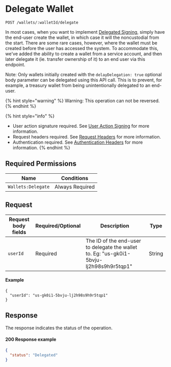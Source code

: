 # Delegate Wallet

`POST /wallets/:walletId/delegate`

In most cases, when you want to implement [Delegated Signing](../../advanced-topics/delegated-signing/), simply have the end-user create the wallet, in which case it will the noncustodial from the start.  There are some rare cases, however, where the wallet must be created before the user has accessed the system.  To accommodate this, we've added the ability to create a wallet from a service account, and then later delegate it (ie. transfer ownership of it) to an end user via this endpoint.

Note: Only wallets initially created with the `delayDelegation: true` optional body parameter can be delegated using this API call. This is to prevent, for example, a treasury wallet from being unintentionally delegated to an end-user.&#x20;

{% hint style="warning" %}
Warning: This operation can not be reversed.&#x20;
{% endhint %}

{% hint style="info" %}
* User action signature required. See [User Action Signing](../authentication/user-action-signing/) for more information.
* Request headers required. See [Request Headers](../../getting-started/request-headers.md) for more information.
* Authentication required. See [Authentication Headers](../../getting-started/request-headers.md#authentication-headers) for more information.
{% endhint %}

## Required Permissions

| Name               | Conditions      |
| ------------------ | --------------- |
| `Wallets:Delegate` | Always Required |

## Request <a href="#request-body" id="request-body"></a>

| Request body fields | Required/Optional | Description                                                                              | Type   |
| ------------------- | ----------------- | ---------------------------------------------------------------------------------------- | ------ |
| `userId`            | Required          | The ID of the end-user to delegate the wallet to.  Eg: "us-gk0i1-5bvju-lj2h98s9h9r5tqp1" | String |

#### Example

```shell
{
  "userId": "us-gk0i1-5bvju-lj2h98s9h9r5tqp1"
}
```

## Response <a href="#response" id="response"></a>

The response indicates the status of the operation.

#### 200 Response example <a href="#response-example" id="response-example"></a>

```json
{
  "status": "Delegated"
}
```
